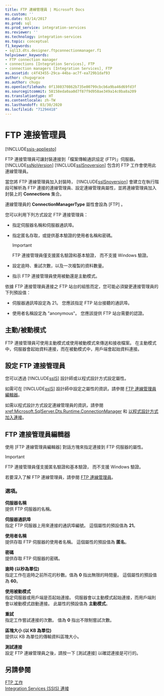 ```yaml
---
title: FTP 連線管理員 | Microsoft Docs
ms.custom: ''
ms.date: 03/14/2017
ms.prod: sql
ms.prod_service: integration-services
ms.reviewer: ''
ms.technology: integration-services
ms.topic: conceptual
f1_keywords:
- sql13.dts.designer.ftpconnectionmanager.f1
helpviewer_keywords:
- FTP connection manager
- connections [Integration Services], FTP
- connection managers [Integration Services], FTP
ms.assetid: c4f43455-29ca-44ba-ac7f-ea729b1daf93
author: chugugrace
ms.author: chugu
ms.openlocfilehash: 0f1380370862b735e00799cbcb6a9ba46d69fd3f
ms.sourcegitcommit: 58158eda0aa0d7f87f9d958ae349a14c0ba8a209
ms.translationtype: HT
ms.contentlocale: zh-TW
ms.lasthandoff: 03/30/2020
ms.locfileid: "71294418"
---
```

# <a name="ftp-connection-manager"></a>FTP 連接管理員

[!INCLUDE[ssis-appliesto](../../includes/ssis-appliesto-ssvrpluslinux-asdb-asdw-xxx.md)]


  FTP 連接管理員可讓封裝連接到「檔案傳輸通訊協定 (FTP)」伺服器。 [!INCLUDE[ssNoVersion](../../includes/ssnoversion-md.md)] [!INCLUDE[ssISnoversion](../../includes/ssisnoversion-md.md)] 包含的 FTP 工作會使用此連線管理員。  
  
 當您將 FTP 連線管理員加入封裝時， [!INCLUDE[ssISnoversion](../../includes/ssisnoversion-md.md)] 會建立在執行階段可解析為 FTP 連接的連線管理員、設定連線管理員屬性，並將連線管理員加入封裝上的 **Connections** 集合。  
  
 連線管理員的 **ConnectionManagerType** 屬性會設為 [FTP]  。  
  
 您可以利用下列方式設定 FTP 連接管理員：  
  
-   指定伺服器名稱和伺服器通訊埠。  
  
-   指定匿名存取，或提供基本驗證的使用者名稱和密碼。  
  
    > [!IMPORTANT]  
    >  FTP 連接管理員僅支援匿名驗證和基本驗證， 而不支援 Windows 驗證。  
  
-   設定逾時、重試次數，以及一次複製的資料數量。  
  
-   指示 FTP 連接管理員使用被動還是主動模式。  
  
 依據 FTP 連接管理員連接之 FTP 站台的組態而定，您可能必須變更連接管理員的下列預設值：  
  
-   伺服器通訊埠設定為 21。 您應該指定 FTP 站台接聽的通訊埠。  
  
-   使用者名稱設定為 "anonymous"。 您應該提供 FTP 站台需要的認證。  
  
## <a name="activepassive-modes"></a>主動/被動模式  
 FTP 連接管理員可使用主動模式或使用被動模式來傳送和接收檔案。 在主動模式中，伺服器會起始資料連接，而在被動模式中，用戶端會起始資料連接。  
  
## <a name="configuration-of-the-ftp-connection-manager"></a>設定 FTP 連接管理員  
 您可以透過 [!INCLUDE[ssIS](../../includes/ssis-md.md)] 設計師或以程式設計方式設定屬性。  
  
 如需可在 [!INCLUDE[ssIS](../../includes/ssis-md.md)] 設計師中設定之屬性的資訊，請參閱 [FTP 連線管理員編輯器](../../integration-services/connection-manager/ftp-connection-manager-editor.md)。  
  
 如需以程式設計方式設定連線管理員的資訊，請參閱 <xref:Microsoft.SqlServer.Dts.Runtime.ConnectionManager> 和 [以程式設計方式加入連接](../../integration-services/building-packages-programmatically/adding-connections-programmatically.md)。  
  
## <a name="ftp-connection-manager-editor"></a>FTP 連接管理員編輯器
  使用 [FTP 連線管理員編輯器]  對話方塊來指定連接到 FTP 伺服器的屬性。  
  
> [!IMPORTANT]  
>  FTP 連接管理員僅支援匿名驗證和基本驗證， 而不支援 Windows 驗證。  
  
 若要深入了解 FTP 連線管理員，請參閱 [FTP 連線管理員](../../integration-services/connection-manager/ftp-connection-manager.md)。  
  
### <a name="options"></a>選項。  
 **伺服器名稱**  
 提供 FTP 伺服器的名稱。  
  
 **伺服器通訊埠**  
 指定 FTP 伺服器上用來連接的通訊埠編號。 這個屬性的預設值為 **21**。  
  
 **使用者名稱**  
 提供存取 FTP 伺服器的使用者名稱。 這個屬性的預設值為 **匿名**。  
  
 **密碼**  
 提供存取 FTP 伺服器的密碼。  
  
 **逾時 (以秒為單位)**  
 指定工作在逾時之前所花的秒數。值為 **0** 指出無限的時間量。 這個屬性的預設值為 **60**。  
  
 **使用被動模式**  
 指定伺服器或用戶端是否起始連接。 伺服器會以主動模式起始連接，而用戶端則會以被動模式啟動連接。 此屬性的預設值為 **主動模式**。  
  
 **重試**  
 指定工作嘗試連接的次數。 值為 **0** 指出不限制嘗試次數。  
  
 **區塊大小 (以 KB 為單位)**  
 提供以 KB 為單位的傳輸資料區塊大小。  
  
 **測試連接**  
 設定 FTP 連線管理員之後，請按一下 [測試連接]  以確認連接是可行的。  
  
## <a name="see-also"></a>另請參閱  
 [FTP 工作](../../integration-services/control-flow/ftp-task.md)   
 [Integration Services &#40;SSIS&#41; 連接](../../integration-services/connection-manager/integration-services-ssis-connections.md)  
  
  
